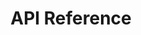 ---
title: API Reference

language_tabs: # must be one of https://git.io/vQNgJ
  - csharp: C#
  - javascript: JavaScript
  - http: HTTP  

toc_footers:
  - <a target="_blank" href="https://portal.blip.ai">Sign Up for a BLiP Account</a>
  

includes:
  - en/introduction
  
  - en/concept
  - en/concepts2/addressing
  - en/concepts2/channels
  - en/concepts2/messages
  - en/concepts2/handle-messages
  - en/concepts2/notifications
  - en/concepts2/handle-notifications
  - en/concepts2/commands
  - en/concepts2/handle-commands

  - en/sdks
  - en/webhook

  - --Authentication
  - en/auth  

  - --Content Types
  - en/content-types/text
  - en/content-types/media-link
  - en/content-types/chatstate
  - en/content-types/location
  - en/content-types/document-select
  - en/content-types/collection
  - en/content-types/list
  - en/content-types/select
  - en/content-types/payment-receipt
  - en/content-types/web-link
  - en/content-types/payment-invoice
  - en/content-types/native
  - en/content-types/sensitive
  - en/content-types/input

  - en/content-types/resource
  - en/content-types/redirect

  - en/extensions
  - en/extensions/event-track
  - en/extensions/scheduler
  - en/extensions/broadcast
  - en/extensions/bucket
  - en/extensions/directory  
  - en/extensions/resources
  - en/extensions/contacts
  - en/extensions/threads
  - en/extensions/profile
  - en/extensions/artificial-intelligence
  - en/extensions/delegation
  - en/extensions/tunnel
  
  - --Integrations
  - en/channels/blip-chat
  - en/channels/mailgun
  - en/channels/messenger
  - en/channels/skype
  - en/channels/takeio
  - en/channels/tangram
  - en/channels/telegram
  - en/channels/payment

search: true
---